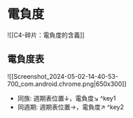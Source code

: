 # 電負度
![[C4-碎片：電負度的含義]]

## 電負度表
![[Screenshot_2024-05-02-14-40-53-700_com.android.chrome.png|650x300]]
- 同族: 週期表位置↓，電負度↘ ^key1
- 同週期: 週期表位置→，電負度↗︎ ^key2